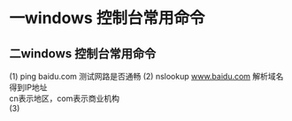 # 一windows 控制台常用命令<br>
## 二windows 控制台常用命令<br>
   (1) ping  baidu.com   测试网路是否通畅
   (2) nslookup www.baidu.com   解析域名 得到IP地址  <br>
   cn表示地区，com表示商业机构<br>
   (3)
##  